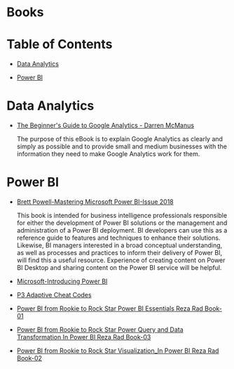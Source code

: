 # Books

# Table of Contents

* [Data Analytics](#data-analytics)

* [Power BI](#power-bi)

# <a name="data-analytics"></a>Data Analytics

 * [The Beginner's Guide to Google Analytics - Darren McManus](https://github.com/naveenjujaray/Books/raw/main/Library/Data%20Analytics/The%20Beginners%20Guide%20to%20Google%20Analytics-Darren%20McManus.pdf)
  
   The purpose of this eBook is to explain Google Analytics as clearly and simply as possible and to provide small and medium businesses with the information they need to make    Google Analytics work for them.


# <a name="power-bi"></a>Power BI

* [Brett Powell-Mastering Microsoft Power BI-Issue 2018]()
  
  This book is intended for business intelligence professionals responsible for either the
development of Power BI solutions or the management and administration of a Power BI
deployment. BI developers can use this as a reference guide to features and techniques to
enhance their solutions. Likewise, BI managers interested in a broad conceptual
understanding, as well as processes and practices to inform their delivery of Power BI, will
find this a useful resource. Experience of creating content on Power BI Desktop and sharing
content on the Power BI service will be helpful.

* [Microsoft-Introducing Power BI]()


* [P3 Adaptive Cheat Codes]()


* [Power BI from Rookie to Rock Star Power BI Essentials Reza Rad Book-01]()


* [Power BI from Rookie to Rock Star Power Query and Data Transformation In Power BI Reza Rad Book-03]()


* [Power BI from Rookie to Rock Star Visualization_In Power BI Reza Rad Book-02]()


